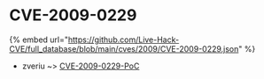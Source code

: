 # CVE-2009-0229
{% embed url="https://github.com/Live-Hack-CVE/full_database/blob/main/cves/2009/CVE-2009-0229.json" %}

* zveriu ~> [CVE-2009-0229-PoC](https://www.alice-snow.ru/2009/database/cve-2009-0229/cve-2009-0229-poc-zveriu)